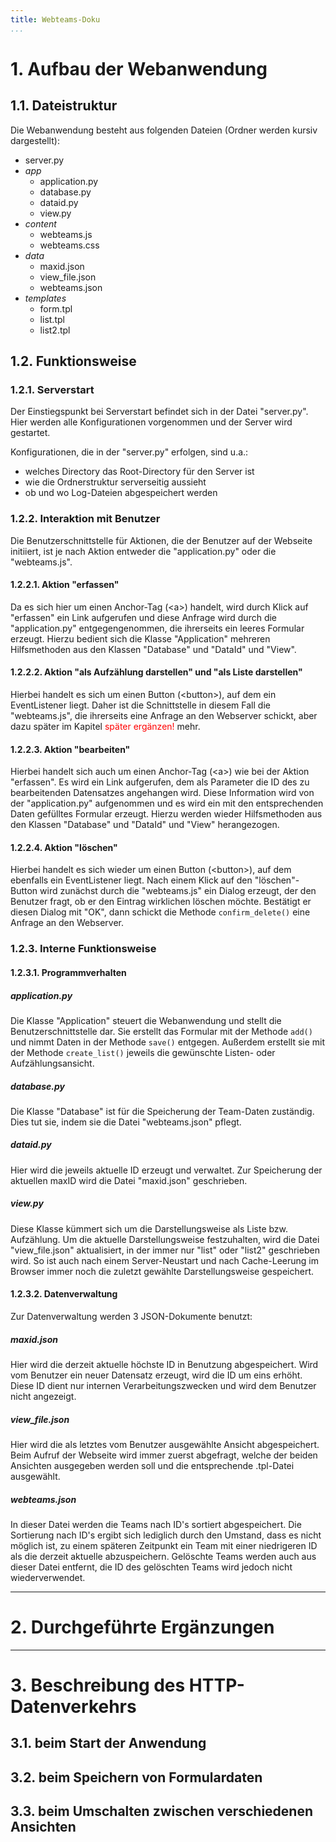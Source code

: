 ```yaml
---
title: Webteams-Doku
...
```


# 1. Aufbau der Webanwendung #

## 1.1. Dateistruktur ##

Die Webanwendung besteht aus folgenden Dateien (Ordner werden kursiv dargestellt):

- server.py
- *app*
  - application.py
  - database.py
  - dataid.py
  - view.py
- *content*
  - webteams.js
  - webteams.css
- *data*
  - maxid.json
  - view_file.json
  - webteams.json
- *templates*
  - form.tpl
  - list.tpl
  - list2.tpl

## 1.2. Funktionsweise ##

### 1.2.1. Serverstart ###

Der Einstiegspunkt bei Serverstart befindet sich in der Datei "server.py". Hier werden alle Konfigurationen vorgenommen und der Server wird gestartet.

Konfigurationen, die in der "server.py" erfolgen, sind u.a.:

- welches Directory das Root-Directory für den Server ist
- wie die Ordnerstruktur serverseitig aussieht
- ob und wo Log-Dateien abgespeichert werden

### 1.2.2. Interaktion mit Benutzer ###

Die Benutzerschnittstelle für Aktionen, die der Benutzer auf der Webseite initiiert, ist je nach Aktion entweder die "application.py" oder die "webteams.js".

#### 1.2.2.1. Aktion "erfassen" ####

Da es sich hier um einen Anchor-Tag (\<a>) handelt, wird durch Klick auf "erfassen" ein Link aufgerufen und diese Anfrage wird durch die "application.py" entgegengenommen, die ihrerseits ein leeres Formular erzeugt. Hierzu bedient sich die Klasse "Application" mehreren Hilfsmethoden aus den Klassen "Database" und "DataId" und "View".

#### 1.2.2.2. Aktion "als Aufzählung darstellen" und "als Liste darstellen" ####

Hierbei handelt es sich um einen Button (\<button>), auf dem ein EventListener liegt. Daher ist die Schnittstelle in diesem Fall die "webteams.js", die ihrerseits eine Anfrage an den Webserver schickt, aber dazu später im Kapitel <span style="color:red;">später ergänzen!</span> mehr.

#### 1.2.2.3. Aktion "bearbeiten" ####

Hierbei handelt sich auch um einen Anchor-Tag (\<a>) wie bei der Aktion "erfassen". Es wird ein Link aufgerufen, dem als Parameter die ID des zu bearbeitenden Datensatzes angehangen wird. Diese Information wird von der "application.py" aufgenommen und es wird ein mit den entsprechenden Daten gefülltes Formular erzeugt. Hierzu werden wieder Hilfsmethoden aus den Klassen "Database" und "DataId" und "View" herangezogen.

#### 1.2.2.4. Aktion "löschen" ####

Hierbei handelt es sich wieder um einen Button (\<button>), auf dem ebenfalls ein EventListener liegt. Nach einem Klick auf den "löschen"-Button wird zunächst durch die "webteams.js" ein Dialog erzeugt, der den Benutzer fragt,  ob er den Eintrag wirklichen löschen möchte. Bestätigt er diesen Dialog mit "OK", dann schickt die Methode `confirm_delete()` eine Anfrage an den Webserver.

### 1.2.3. Interne Funktionsweise ###

#### 1.2.3.1. Programmverhalten ####

##### application.py #####

Die Klasse "Application" steuert die Webanwendung und stellt die Benutzerschnittstelle dar. Sie erstellt das Formular mit der Methode `add()` und nimmt Daten in der Methode `save()` entgegen. Außerdem erstellt sie mit der Methode `create_list()` jeweils die gewünschte Listen- oder Aufzählungsansicht.

##### database.py #####

Die Klasse "Database" ist für die Speicherung der Team-Daten zuständig. Dies tut sie, indem sie die Datei "webteams.json" pflegt.

##### dataid.py #####

Hier wird die jeweils aktuelle ID erzeugt und verwaltet. Zur Speicherung der aktuellen maxID wird die Datei "maxid.json" geschrieben.

##### view.py #####

Diese Klasse kümmert sich um die Darstellungsweise als Liste bzw. Aufzählung. Um die aktuelle Darstellungsweise festzuhalten, wird die Datei "view_file.json" aktualisiert, in der immer nur "list" oder "list2" geschrieben wird. So ist auch nach einem Server-Neustart und nach Cache-Leerung im Browser immer noch die zuletzt gewählte Darstellungsweise gespeichert.

#### 1.2.3.2. Datenverwaltung ####

Zur Datenverwaltung werden 3 JSON-Dokumente benutzt:

##### maxid.json #####

Hier wird die derzeit aktuelle höchste ID in Benutzung abgespeichert. Wird vom Benutzer ein neuer Datensatz erzeugt, wird die ID um eins erhöht. Diese ID dient nur internen Verarbeitungszwecken und wird dem Benutzer nicht angezeigt.

##### view_file.json #####

Hier wird die als letztes vom Benutzer ausgewählte Ansicht abgespeichert. Beim Aufruf der Webseite wird immer zuerst abgefragt, welche der beiden Ansichten ausgegeben werden soll und die entsprechende .tpl-Datei ausgewählt.

##### webteams.json #####

In dieser Datei werden die Teams nach ID's sortiert abgespeichert. Die Sortierung nach ID's ergibt sich lediglich durch den Umstand, dass es nicht möglich ist, zu einem späteren Zeitpunkt ein Team mit einer niedrigeren ID als die derzeit aktuelle abzuspeichern. Gelöschte Teams werden auch aus dieser Datei entfernt, die ID des gelöschten Teams wird jedoch nicht wiederverwendet.

---

# 2. Durchgeführte Ergänzungen #



---

# 3. Beschreibung des HTTP-Datenverkehrs #

## 3.1. beim Start der Anwendung ##

## 3.2. beim Speichern von Formulardaten ##

## 3.3. beim Umschalten zwischen verschiedenen Ansichten ##